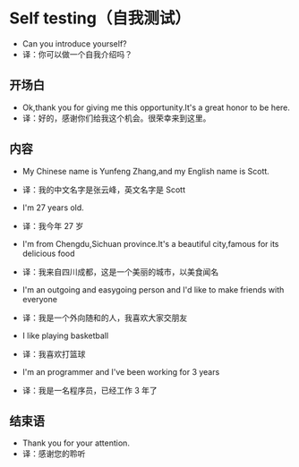 # Self testing（自我测试）

- Can you introduce yourself?
- 译：你可以做一个自我介绍吗？

## 开场白

- Ok,thank you for giving me this opportunity.It's a great honor to be here.
- 译：好的，感谢你们给我这个机会。很荣幸来到这里。

## 内容

- My Chinese name is Yunfeng Zhang,and my English name is Scott.
- 译：我的中文名字是张云峰，英文名字是 Scott

- I'm 27 years old.
- 译：我今年 27 岁

- I'm from Chengdu,Sichuan province.It's a beautiful city,famous for its delicious food
- 译：我来自四川成都，这是一个美丽的城市，以美食闻名

- I'm an outgoing and easygoing person and I'd like to make friends with everyone
- 译：我是一个外向随和的人，我喜欢大家交朋友

- I like playing basketball
- 译：我喜欢打篮球

- I'm an programmer and I've been working for 3 years
- 译：我是一名程序员，已经工作 3 年了

## 结束语

- Thank you for your attention.
- 译：感谢您的聆听

